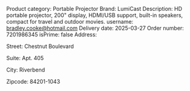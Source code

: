 Product category: Portable Projector
Brand: LumiCast
Description: HD portable projector, 200" display, HDMI/USB support, built-in speakers, compact for travel and outdoor movies.
username: bradley.cooke@hotmail.com
Delivery date: 2025-03-27
Order number: 7201986345
isPrime: false
Address:

Street: Chestnut Boulevard

Suite: Apt. 405

City: Riverbend

Zipcode: 84201-1043



